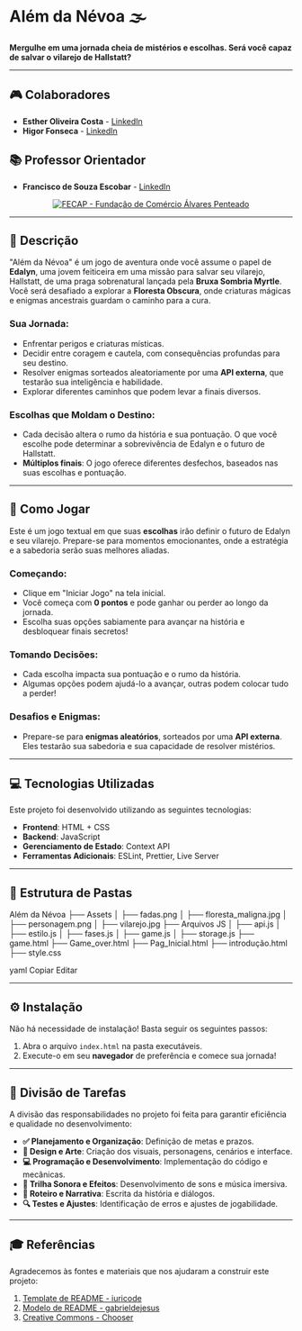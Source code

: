 # **Além da Névoa** 🌫️

**Mergulhe em uma jornada cheia de mistérios e escolhas. Será você capaz de salvar o vilarejo de Hallstatt?**

---

## **🎮 Colaboradores**
- **Esther Oliveira Costa** - [LinkedIn](https://www.linkedin.com/in/estherolvr/)
- **Higor Fonseca** - [LinkedIn](https://www.linkedin.com/in/higor-fonseca-santos/)

## **📚 Professor Orientador**
- **Francisco de Souza Escobar** - [LinkedIn](https://www.linkedin.com/in/francisco-escobar/)

<p align="center">
  <a href="https://www.fecap.br/">
    <img src="https://drive.google.com/uc?id=1e5rWxQKe4fyM2_fdEC5hbbV-laEJlW8u" alt="FECAP - Fundação de Comércio Álvares Penteado" border="0">
  </a>
</p>

---

## **🌟 Descrição**

"Além da Névoa" é um jogo de aventura onde você assume o papel de **Edalyn**, uma jovem feiticeira em uma missão para salvar seu vilarejo, Hallstatt, de uma praga sobrenatural lançada pela **Bruxa Sombria Myrtle**. Você será desafiado a explorar a **Floresta Obscura**, onde criaturas mágicas e enigmas ancestrais guardam o caminho para a cura.

### **Sua Jornada:**
- Enfrentar perigos e criaturas místicas.
- Decidir entre coragem e cautela, com consequências profundas para seu destino.
- Resolver enigmas sorteados aleatoriamente por uma **API externa**, que testarão sua inteligência e habilidade.
- Explorar diferentes caminhos que podem levar a finais diversos.

### **Escolhas que Moldam o Destino:**
- Cada decisão altera o rumo da história e sua pontuação. O que você escolhe pode determinar a sobrevivência de Edalyn e o futuro de Hallstatt.
- **Múltiplos finais**: O jogo oferece diferentes desfechos, baseados nas suas escolhas e pontuação.

---

## **🚀 Como Jogar**

Este é um jogo textual em que suas **escolhas** irão definir o futuro de Edalyn e seu vilarejo. Prepare-se para momentos emocionantes, onde a estratégia e a sabedoria serão suas melhores aliadas.

### **Começando:**
- Clique em "Iniciar Jogo" na tela inicial.
- Você começa com **0 pontos** e pode ganhar ou perder ao longo da jornada.
- Escolha suas opções sabiamente para avançar na história e desbloquear finais secretos!

### **Tomando Decisões:**
- Cada escolha impacta sua pontuação e o rumo da história.
- Algumas opções podem ajudá-lo a avançar, outras podem colocar tudo a perder!

### **Desafios e Enigmas:**
- Prepare-se para **enigmas aleatórios**, sorteados por uma **API externa**. Eles testarão sua sabedoria e sua capacidade de resolver mistérios.

---

## **💻 Tecnologias Utilizadas**

Este projeto foi desenvolvido utilizando as seguintes tecnologias:

- **Frontend**: HTML + CSS
- **Backend**: JavaScript
- **Gerenciamento de Estado**: Context API
- **Ferramentas Adicionais**: ESLint, Prettier, Live Server

---

## **📂 Estrutura de Pastas**

Além da Névoa ├── Assets │ ├── fadas.png │ ├── floresta_maligna.jpg │ ├── personagem.png │ ├── vilarejo.jpg ├── Arquivos JS │ ├── api.js │ ├── estilo.js │ ├── fases.js │ ├── game.js │ ├── storage.js ├── game.html ├── Game_over.html ├── Pag_Inicial.html ├── introdução.html ├── style.css

yaml
Copiar
Editar

---

## **⚙️ Instalação**

Não há necessidade de instalação! Basta seguir os seguintes passos:

1. Abra o arquivo `index.html` na pasta executáveis.
2. Execute-o em seu **navegador** de preferência e comece sua jornada!

---

## **🔧 Divisão de Tarefas**

A divisão das responsabilidades no projeto foi feita para garantir eficiência e qualidade no desenvolvimento:

- **✅ Planejamento e Organização**: Definição de metas e prazos.
- **🎨 Design e Arte**: Criação dos visuais, personagens, cenários e interface.
- **💻 Programação e Desenvolvimento**: Implementação do código e mecânicas.
- **🎼 Trilha Sonora e Efeitos**: Desenvolvimento de sons e música imersiva.
- **📝 Roteiro e Narrativa**: Escrita da história e diálogos.
- **🔍 Testes e Ajustes**: Identificação de erros e ajustes de jogabilidade.

---

## **🎓 Referências**

Agradecemos às fontes e materiais que nos ajudaram a construir este projeto:

1. [Template de README - iuricode](https://github.com/iuricode/readme-template)
2. [Modelo de README - gabrieldejesus](https://github.com/gabrieldejesus/readme-model)
3. [Creative Commons - Chooser](https://chooser-beta.creativecommons.org/)
